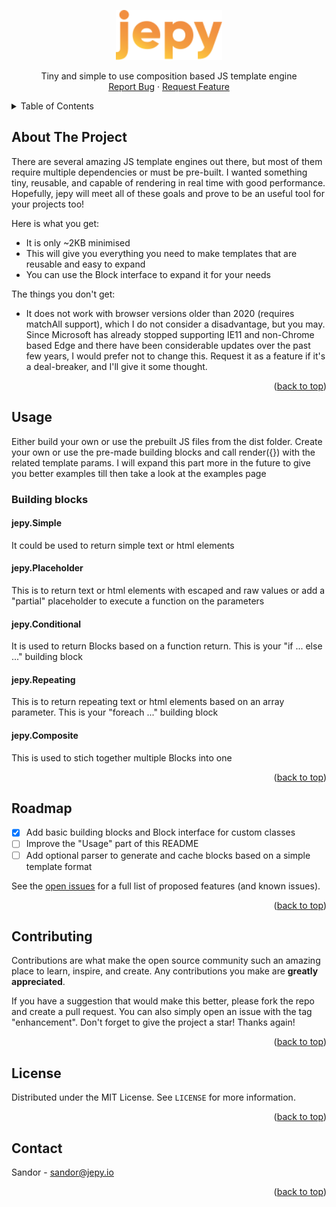 <a name="readme-top"></a>
<div align="center">
  <a href="https://github.com/jepyio/jepy">
    <img src="images/logo.svg" alt="Logo" height="80">
  </a>

  <p align="center">
    Tiny and simple to use composition based JS template engine 
    <br />
    <a href="https://github.com/jepyio/jepy/issues">Report Bug</a>
    ·
    <a href="https://github.com/jepyio/jepy/issues">Request Feature</a>
  </p>
</div>

<details>
  <summary>Table of Contents</summary>
  <ol>
    <li><a href="#about-the-project">About The Project</a></li>
    <li><a href="#usage">Usage</a></li>
    <li><a href="#roadmap">Roadmap</a></li>
    <li><a href="#contributing">Contributing</a></li>
    <li><a href="#license">License</a></li>
    <li><a href="#contact">Contact</a></li>
  </ol>
</details>

## About The Project

There are several amazing JS template engines out there, but most of them require multiple dependencies or must be pre-built. I wanted something tiny, reusable, and capable of rendering in real time with good performance. Hopefully, jepy will meet all of these goals and prove to be an useful tool for your projects too!

Here is what you get:
* It is only ~2KB minimised
* This will give you everything you need to make templates that are reusable and easy to expand
* You can use the Block interface to expand it for your needs

The things you don't get:
* It does not work with browser versions older than 2020 (requires matchAll support), which I do not consider a disadvantage, but you may. Since Microsoft has already stopped supporting IE11 and non-Chrome based Edge and there have been considerable updates over the past few years, I would prefer not to change this. Request it as a feature if it's a deal-breaker, and I'll give it some thought.

<p align="right">(<a href="#readme-top">back to top</a>)</p>

## Usage

Either build your own or use the prebuilt JS files from the dist folder. Create your own or use the pre-made building blocks and call render({}) with the related template params. I will expand this part more in the future to give you better examples till then take a look at the examples page

### Building blocks

#### jepy.Simple

It could be used to return simple text or html elements

#### jepy.Placeholder

This is to return text or html elements with escaped and raw values or add a "partial" placeholder to execute a function on the parameters

#### jepy.Conditional

It is used to return Blocks based on a function return. This is your "if ... else ..." building block

#### jepy.Repeating

This is to return repeating text or html elements based on an array parameter. This is your "foreach ..." building block

#### jepy.Composite

This is used to stich together multiple Blocks into one

<p align="right">(<a href="#readme-top">back to top</a>)</p>

## Roadmap

- [x] Add basic building blocks and Block interface for custom classes
- [ ] Improve the "Usage" part of this README 
- [ ] Add optional parser to generate and cache blocks based on a simple template format 

See the [open issues](https://github.com/jepyio/jepy/issues) for a full list of proposed features (and known issues).

<p align="right">(<a href="#readme-top">back to top</a>)</p>

## Contributing

Contributions are what make the open source community such an amazing place to learn, inspire, and create. Any contributions you make are **greatly appreciated**.

If you have a suggestion that would make this better, please fork the repo and create a pull request. You can also simply open an issue with the tag "enhancement".
Don't forget to give the project a star! Thanks again!

<p align="right">(<a href="#readme-top">back to top</a>)</p>

## License

Distributed under the MIT License. See `LICENSE` for more information.

<p align="right">(<a href="#readme-top">back to top</a>)</p>

## Contact

Sandor - sandor@jepy.io

<p align="right">(<a href="#readme-top">back to top</a>)</p>

